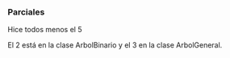 ### Parciales

Hice todos menos el 5

El 2 está en la clase ArbolBinario y el 3 en la clase ArbolGeneral.
